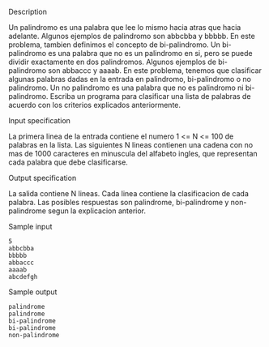 Description



Un palindromo es una palabra que lee lo mismo hacia atras que hacia adelante. Algunos ejemplos de palindromo son abbcbba y bbbbb. En este problema, tambien definimos el concepto de bi-palindromo. Un bi-palindromo es una palabra que no es un palindromo en si, pero se puede dividir exactamente en dos palindromos. Algunos ejemplos de bi-palindromo son abbaccc y aaaab. En este problema, tenemos que clasificar algunas palabras dadas en la entrada en palindromo, bi-palindromo o no palindromo. Un no palindromo es una palabra que no es palindromo ni bi-palindromo. Escriba un programa para clasificar una lista de palabras de acuerdo con los criterios explicados anteriormente.



Input specification



La primera linea de la entrada contiene el numero 1 <= N <= 100 de palabras en la lista. Las siguientes N lineas contienen una cadena con no mas de 1000 caracteres en minuscula del alfabeto ingles, que representan cada palabra que debe clasificarse.



Output specification



La salida contiene N lineas. Cada linea contiene la clasificacion de cada palabra. Las posibles respuestas son palindrome, bi-palindrome y non-palindrome segun la explicacion anterior.



Sample input



```
5
abbcbba
bbbbb
abbaccc
aaaab
abcdefgh
```


Sample output



```
palindrome
palindrome
bi-palindrome
bi-palindrome
non-palindrome
```


